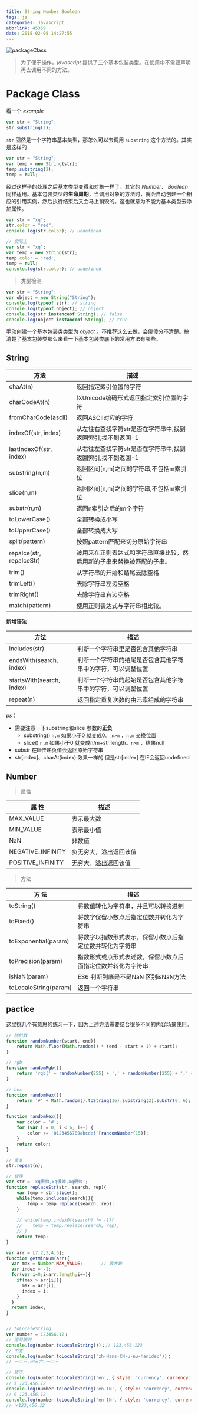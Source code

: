 ```yaml
---
title: String Number Boolean
tags: js
categories: Javascript
abbrlink: 45359
date: 2018-02-08 14:27:55
---
```


![packageClass](/img/javascript/package-class.jpg)

<!-- more -->

> 为了便于操作，*javascript* 提供了三个基本包装类型。在使用中不需要声明再去调用不同的方法。

# Package Class

看一个 *example*

```js
var str = "String";
str.substring(2);
```

`str` 固然是一个字符串基本类型，那怎么可以去调用 `substring` 这个方法的。其实是这样的

```js
var str = "String";
var temp = new String(str);
temp.substring(2);
temp = null;
```

经过这样子的处理之后基本类型变得和对象一样了。其它的 *Number*、 *Boolean* 同样适用。基本包装类型的**生命周期**，当调用对象的方法时，就会自动创建一个相应的引用实例，然后执行结束后又会马上销毁的。这也就意为不能为基本类型去添加属性。

```js
var str = "xq";
str.color = "red";
console.log(str.color); // undefined

// 实际上
var str = "xq";
var temp = new String(str);
temp.color = 'red';
temp = null;
console.log(str.color); // undefined
```



> 类型检测

```js
var str = "String";
var object = new String("String");
console.log(typeof str); // string
console.log(typeof object); // object
console.log(str instanceof String); // false
console.log(object instanceof String); // true
```

手动创建一个基本包装类类型为 *object* 。不推荐这么去做，会傻傻分不清楚。搞清楚了基本包装类那么来看一下基本包装类底下的常用方法有哪些。



## String

| 方法                     | 描述                                                         |
| ------------------------ | ------------------------------------------------------------ |
| chaAt(n)                 | 返回指定索引位置的字符                                       |
| charCodeAt(n)            | 以Unicode编码形式返回指定索引位置的字符                      |
| fromCharCode(ascii)      | 返回ASCII对应的字符                                          |
| indexOf(str, index)      | 从左往右查找字符str是否在字符串中,找到返回索引,找不到返回-1  |
| lastIndexOf(str, index)  | 从右往左查找字符str是否在字符串中,找到返回索引,找不到返回-1  |
| substring(n,m)           | 返回区间[n,m]之间的字符串,不包括m索引位                      |
| slice(n,m)               | 返回区间[n,m]之间的字符串,不包括m索引位                      |
| substr(n,m)              | 返回n索引之后的m个字符                                       |
| toLowerCase()            | 全部转换成小写                                               |
| toUpperCase()            | 全部转换成大写                                               |
| split(pattern)           | 按照pattern匹配来切分原始字符串                              |
| repalce(str, repalceStr) | 被用来在正则表达式和字符串直接比较，然后用新的子串来替换被匹配的子串。 |
| trim()                   | 从字符串的开始和结尾去除空格                                 |
| trimLeft()               | 去除字符串左边空格                                           |
| trimRight()              | 去除字符串右边空格                                           |
| match(pattern)           | 使用正则表达式与字符串相比较。                               |

**新增语法**

| 方法                      | 描述                                                         |
| ------------------------- | ------------------------------------------------------------ |
| includes(str)             | 判断一个字符串里是否包含其他字符串                           |
| endsWith(search, index)   | 判断一个字符串的结尾是否包含其他字符串中的字符，可以调整位置 |
| startsWith(search, index) | 判断一个字符串的起始是否包含其他字符串中的字符，可以调整位置 |
| repeat(n)                 | 返回指定重复次数的由元素组成的字符串                         |

*ps*：

* 需要注意一下substring和slice 参数的**正负**
  * substring() `n,m` 如果小于0 就变成0。  `n>m` ，`n,m` 交换位置
  * slice() `n,m` 如果小于0 就变成n/m+str.length。`n>m` ，结果null
* substr 在IE传递负值会返回原始字符串
* str[index]、charAt(index) 效果一样的 但是str[index] 在IE会返回undefined



## Number

> 属性

| 属  性            | 描述                   |
| ----------------- | ---------------------- |
| MAX_VALUE         | 表示最大数             |
| MIN_VALUE         | 表示最小值             |
| NaN               | 非数值                 |
| NEGATIVE_INFINITY | 负无穷大，溢出返回该值 |
| POSITIVE_INFINITY | 无穷大，溢出返回该值   |

> 方法

| 方  法                | 描述                                                         |
| --------------------- | ------------------------------------------------------------ |
| toString()            | 将数值转化为字符串，并且可以转换进制                         |
| toFixed()             | 将数字保留小数点后指定位数并转化为字符串                     |
| toExponential(param)  | 将数字以指数形式表示，保留小数点后指定位数并转化为字符串     |
| toPrecision(param)    | 指数形式或点形式表述数，保留小数点后面指定位数并转化为字符串 |
| isNaN(param)          | ES6 判断到底是不是NaN  区别isNaN方法                         |
| toLocaleString(param) | 返回一个字符串                                               |

## pactice

这里挑几个有意思的练习一下，因为上述方法需要结合很多不同的内容场景使用。

```js
// 随机数
function randomNumber(start, end){
    return Math.floor(Math.random() * (end - start + 1) + start);
}

// rgb
function randomRgb(){
    return 'rgb(' + randomNumber(255) + ',' + randomNumber(255) + ',' + randomNumber(255) + ')';
}

// hex
function randomHex(){
    return '#' + Math.random().toString(16).substring(2).substr(0, 6);
}

function randomHex(){
    var color = '#';
    for (var i = 0; i < 6; i++) {
        color += '0123456789abcdef'[randomNumber(15)];
    }
    return color;
}

// 重复
str.repeat(n);

// 替换
var str = 'xq很帅,xq很帅,xq很帅';
function replaceStr(str, search, rep){
    var temp = str.slice();
	while(temp.includes(search)){
        temp = temp.replace(search, rep);
    }
    
    // while(temp.indexOf(search) != -1){
    //    temp = temp.replace(search, rep);
    // }
    return temp;
}
```

```js
var arr = [7,2,3,4,5];
function getMinNum(arr){
  var max = Number.MAX_VALUE;		// 最大数
  var index = -1;
  for(var i=0;i<arr.length;i++){
    if(max > arr[i]){
      max = arr[i];
      index = i;
    }
  }
  return index;
}


// toLocaleString
var number = 123456.12；
// 逗号隔开
console.log(number.toLocaleString())；// 123,456.123
// 中文
console.log(number.toLocaleString('zh-Hans-CN-u-nu-hanidec'))；
// 一二三,四五六.一二三

// 货币
console.log(number.toLocaleString('en', { style: 'currency', currency: 'USD'}));
// $ 123,456.12
console.log(number.toLocaleString('en-IN', { style: 'currency', currency: 'EUR'}));
// € 123,456.12
console.log(number.toLocaleString('en-IN', { style: 'currency', currency: 'CNY'}));
// ￥123,456.12 
```

